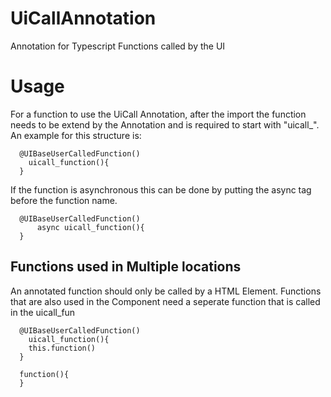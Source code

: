 # UiCallAnnotation
Annotation for Typescript Functions called by the UI

# Usage

For a function to use the UiCall Annotation, after the import the function needs to be extend by the Annotation and is required to start with "uicall_". 
An example for this structure is: 

```
  @UIBaseUserCalledFunction()
    uicall_function(){
  }
```
  
If the function is asynchronous this can be done by putting the async tag before the function name. 

```
  @UIBaseUserCalledFunction()
	  async uicall_function(){
  }
```
  
## Functions used in Multiple locations

An annotated function should only be called by a HTML Element. Functions that are also used in the Component need a seperate function that is called in the uicall_fun

```
  @UIBaseUserCalledFunction()
	uicall_function(){
    this.function()
  }
  
  function(){
  }
```
